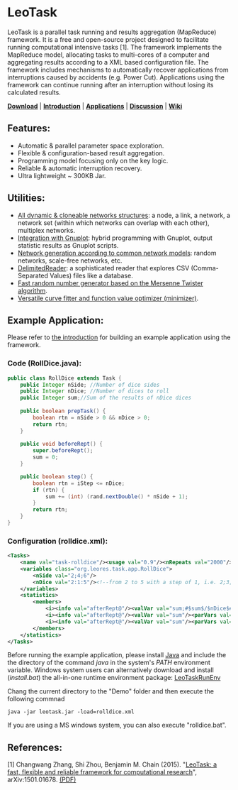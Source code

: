 # LeoTask

LeoTask is a parallel task running and results aggregation (MapReduce) framework. It is a free and open-source project designed to facilitate running computational intensive tasks [1]. The framework implements the MapReduce model, allocating tasks to multi-cores of a computer and aggregating results according to a XML based configuration file. The framework includes mechanisms to automatically recover applications from interruptions caused by accidents (e.g. Power Cut). Applications using the framework can continue running after an interruption without losing its calculated results.

[**Download**](leotask/demo/leotask.zip?raw=true) | [**Introduction**](leotask/doc/introduction.pdf?raw=true) | [**Applications**](https://github.com/mleoking/LeoTaskApp) | [**Discussion**](http://groups.google.com/forum/#!forum/leotask) | [**Wiki**](https://github.com/mleoking/LeoTask/wiki)

## Features:

* Automatic & parallel parameter space exploration.
* Flexible & configuration-based result aggregation.
* Programming model focusing only on the key logic.
* Reliable & automatic interruption recovery.
* Ultra lightweight ~ 300KB Jar.

## Utilities:
* [All dynamic & cloneable networks structures](leotask/src/app/org/leores/demo/NetDemo.java): a node, a link, a network, a network set (within which networks can overlap with each other), multiplex networks.
* [Integration with Gnuplot](leotask/src/app/org/leores/demo/JGnuplotDemo.java): hybrid programming with Gnuplot, output statistic results as Gnuplot scripts.
* [Network generation according to common network models](leotask/src/app/org/leores/demo/ModDemo.java): random networks, scale-free networks, etc.
* [DelimitedReader](leotask/src/app/org/leores/demo/DelimitedReaderDemo.java): a sophisticated reader that explores CSV (Comma-Separated Values) files like a database.
* [Fast random number generator based on the Mersenne Twister algorithm](leotask/src/app/org/leores/demo/RandomUtilDemo.java).
* [Versatile curve fitter and function value optimizer (minimizer)](leotask/src/app/org/leores/demo/MathDemo.java).

## Example Application:

Please refer to [the introduction](leotask/doc/introduction.pdf?raw=true) for building an example application using the framework.

### Code (RollDice.java):
```java
public class RollDice extends Task {
    public Integer nSide; //Number of dice sides
    public Integer nDice; //Number of dices to roll
    public Integer sum;//Sum of the results of nDice dices
   
    public boolean prepTask() {
        boolean rtn = nSide > 0 && nDice > 0;
        return rtn;
    }
    
    public void beforeRept() {
        super.beforeRept();
        sum = 0;
    }

    public boolean step() {
        boolean rtn = iStep <= nDice;
        if (rtn) {
            sum += (int) (rand.nextDouble() * nSide + 1);
        }
        return rtn;
    }
}
```

### Configuration (rolldice.xml):
```xml
<Tasks>
    <name val="task-rolldice"/><usage val="0.9"/><nRepeats val="2000"/><checkInterval val="4"/>
    <variables class="org.leores.task.app.RollDice">    
        <nSide val="2;4;6"/>
        <nDice val="2:1:5"/><!--from 2 to 5 with a step of 1, i.e. 2;3;4;5 -->
    </variables>
    <statistics>
        <members>
            <i><info val="afterRept@"/><valVar val="sum;#$sum$/$nDice$#"/><parVars val="nSide;nDice"/></i>
            <i><info val="afterRept@"/><valVar val="sum"/><parVars val="nSide"/></i>
            <i><info val="afterRept@"/><valVar val="sum"/><parVars val="nDice"/></i> 
        </members>
    </statistics>
</Tasks>
```

Before running the example application, please install [Java](http://www.oracle.com/technetwork/java/javase/downloads/jdk7-downloads-1880260.html) and include the the directory of the command _java_ in the system's _PATH_ environment variable. Windows system users can alternatively download and install (_install.bat_) the all-in-one runtime environment package: [LeoTaskRunEnv](https://github.com/mleoking/LeoTaskApp/releases/download/v1.0.0/LeoTaskRunEnv.zip)

Chang the current directory to the "Demo" folder and then execute the following commnad

    java -jar leotask.jar -load=rolldice.xml

If you are using a MS windows system, you can also execute "rolldice.bat".

## References:

[1] Changwang Zhang, Shi Zhou, Benjamin M. Chain (2015). "[LeoTask: a fast, flexible and reliable framework for computational research](http://arxiv.org/abs/1501.01678)", arXiv:1501.01678. [(PDF)](http://arxiv-web3.library.cornell.edu/pdf/1501.01678v1)



